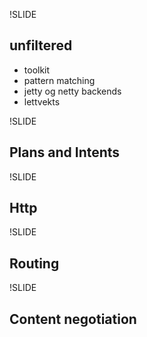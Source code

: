 !SLIDE
## unfiltered ##
* toolkit
* pattern matching
* jetty og netty backends
* lettvekts

!SLIDE
## Plans and Intents ##

!SLIDE
## Http ##

!SLIDE
## Routing ## 

!SLIDE
## Content negotiation ##
